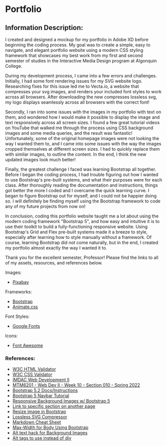 # Portfolio

## Information Description:

I created and designed a mockup for my portfolio in Adobe XD before beginning the coding process. My goal was to create a simple, easy to navigate, and elegant portfolio website using a modern CSS styling framework that showcases my best work from my first and second semester of studies in the Interactive Media Design program at Algonquin College.
 
During my development process, I came into a few errors and challenges. Initially, I had some font rendering issues for my SVG website logo. Researching fixes for this issue led me to Vecta.io, a website that compresses your svg images, and renders your included font styles to work across all browsers. After downloading the new compresses lossless svg, my logo displays seamlessly across all browsers with the correct font!
 
Secondly, I ran into some issues with the images in my portfolio with text on them, and wondered how I would make it possible to display the image and text responsively across all screen sizes. I found a few great tutorial videos on YouTube that walked me through the process using CSS background images and some media queries, and the result was fantastic! Unfortunately, some of the original homepage images were not looking the way I wanted them to, and I came into some issues with the way the images cropped themselves at different screen sizes. I had to quickly replace them with similar images, to outline the content. In the end, I think the new updated images look much better!
 
Finally, the greatest challenge I faced was learning Bootstrap all together. Before I began the coding process, I had trouble figuring out how I wanted to use Bootstrap's pre-built systems, and what their purposes were for each class. After thoroughly reading the documentation and instructions, things got better the more I coded and I overcame the quick learning curve. I began to figure Bootstrap out for myself, and I could not be happier doing so. I will definitely be finding myself using the Bootstrap framework to code any of my future projects from now on!
 
In conclusion, coding this portfolio website taught me a lot about using the modern coding framework "Bootstrap 5", and how easy and intuitive it is to use their toolkit to build a fully-functioning responsive website. Using Bootstrap's Grid and Flex pre-built systems made it a breeze to style, especially after learning how to style manually without a framework. Of course, learning Bootstrap did not come naturally, but in the end, I created my portfolio almost exactly the way I wanted it to.

Thank you for the excellent semester, Professor!
Please find the links to all of my assets, resources, and references below.

Images:
* [Pixabay](https://pixabay.com/)

Frameworks: 
* [Bootstrap](https://getbootstrap.com/)
* [Animate.css](https://animate.style/)

Font Styles:
* [Google Fonts](https://fonts.google.com/)

Icons:
* [Font Awesome](https://fontawesome.com/)

### References:
* [W3C HTML Validator](https://validator.w3.org/nu/)
* [W3C CSS Validator](https://jigsaw.w3.org/css-validator/)
* [IMDAC Web Development II](https://imdac.github.io/mtm6201/content/)
* [MTM6201 - Web Dev II - Week 10 - Section 010 - Spring 2022](https://youtu.be/KoeG--XXVnU)
* [Bootstrap 5.2 Docs/Instructions](https://getbootstrap.com/)
* [Bootstrap 5 Navbar Tutorial](https://youtu.be/akXfF066MY0)
* [Responsive Background Images w/ Bootstrap 5](https://youtu.be/W87XNjvXiWw)
* [Link to specific section on another page](https://stackoverflow.com/questions/17687328/getting-a-link-to-go-to-a-specific-section-on-another-page)
* [Resize image in Bootstrap](https://www.codegrepper.com/code-examples/whatever/resize+image+in+bootstrap)
* [Lossless SVG Compressor](https://vecta.io/nano)
* [Markdown Cheat Sheet](https://www.markdownguide.org/cheat-sheet)
* [Max-Width for Body Using Bootstrap](https://stackoverflow.com/questions/9730263/setting-max-width-for-body-using-bootstrap)
* [Alt text hack for Background Images](https://www.davidmacd.com/blog/alternate-text-for-css-background-images.html)
* [Alt tags to use instead of div](https://html5doctor.com/element-index/)